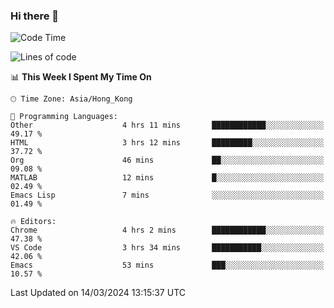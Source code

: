 ### Hi there 👋

<!--
**nicehiro/nicehiro** is a ✨ _special_ ✨ repository because its `README.md` (this file) appears on your GitHub profile.

Here are some ideas to get you started:

- 🔭 I’m currently working on ...
- 🌱 I’m currently learning ...
- 👯 I’m looking to collaborate on ...
- 🤔 I’m looking for help with ...
- 💬 Ask me about ...
- 📫 How to reach me: ...
- 😄 Pronouns: ...
- ⚡ Fun fact: ...
-->

<!--START_SECTION:waka-->
![Code Time](http://img.shields.io/badge/Code%20Time-285%20hrs%2055%20mins-blue)

![Lines of code](https://img.shields.io/badge/From%20Hello%20World%20I%27ve%20Written-2.6%20million%20lines%20of%20code-blue)

📊 **This Week I Spent My Time On** 

```text
🕑︎ Time Zone: Asia/Hong_Kong

💬 Programming Languages: 
Other                    4 hrs 11 mins       ████████████░░░░░░░░░░░░░   49.17 % 
HTML                     3 hrs 12 mins       █████████░░░░░░░░░░░░░░░░   37.72 % 
Org                      46 mins             ██░░░░░░░░░░░░░░░░░░░░░░░   09.08 % 
MATLAB                   12 mins             █░░░░░░░░░░░░░░░░░░░░░░░░   02.49 % 
Emacs Lisp               7 mins              ░░░░░░░░░░░░░░░░░░░░░░░░░   01.49 % 

🔥 Editors: 
Chrome                   4 hrs 2 mins        ████████████░░░░░░░░░░░░░   47.38 % 
VS Code                  3 hrs 34 mins       ███████████░░░░░░░░░░░░░░   42.06 % 
Emacs                    53 mins             ███░░░░░░░░░░░░░░░░░░░░░░   10.57 % 
```


 Last Updated on 14/03/2024 13:15:37 UTC
<!--END_SECTION:waka-->
